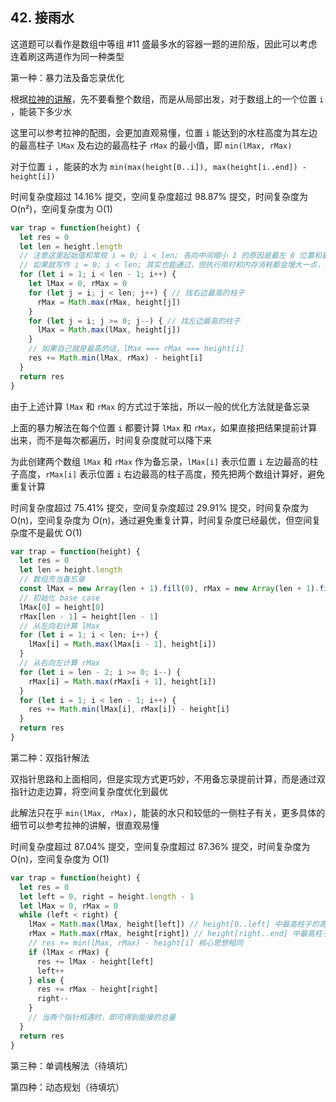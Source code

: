 ## 42. 接雨水

这道题可以看作是数组中等组 #11 盛最多水的容器一题的进阶版，因此可以考虑连着刷这两道作为同一种类型

第一种：暴力法及备忘录优化

根据[拉神的讲解](https://labuladong.gitee.io/algo/4/33/128/)，先不要看整个数组，而是从局部出发，对于数组上的一个位置 `i` ，能装下多少水

这里可以参考拉神的配图，会更加直观易懂，位置 `i` 能达到的水柱高度为其左边的最高柱子 `lMax` 及右边的最高柱子 `rMax` 的最小值，即 `min(lMax, rMax)`

对于位置 `i` ，能装的水为 `min(max(height[0..i]), max(height[i..end]) - height[i])`

时间复杂度超过 14.16% 提交，空间复杂度超过 98.87% 提交，时间复杂度为 O(n²)，空间复杂度为 O(1)

```js
var trap = function(height) {
  let res = 0
  let len = height.length
  // 注意这里起始值和常规 i = 0; i < len; 各向中间缩小 1 的原因是最左 0 位置和最右 len - 1 位置上的柱子都是边界，不可能接雨水
  // 如果就写作 i = 0; i < len; 其实也能通过，但执行用时和内存消耗都会增大一点，时间复杂度和空间复杂度都会比如下性能更差一点
  for (let i = 1; i < len - 1; i++) {
    let lMax = 0, rMax = 0
    for (let j = i; j < len; j++) { // 找右边最高的柱子
      rMax = Math.max(rMax, height[j])
    }
    for (let j = i; j >= 0; j--) { // 找左边最高的柱子
      lMax = Math.max(lMax, height[j])
    }
    // 如果自己就是最高的话，lMax === rMax === height[i]
    res += Math.min(lMax, rMax) - height[i]
  }
  return res
}
```

由于上述计算 `lMax` 和 `rMax` 的方式过于笨拙，所以一般的优化方法就是备忘录

上面的暴力解法在每个位置 `i` 都要计算 `lMax` 和 `rMax`，如果直接把结果提前计算出来，而不是每次都遍历，时间复杂度就可以降下来

为此创建两个数组 `lMax` 和 `rMax` 作为备忘录，`lMax[i]` 表示位置 `i` 左边最高的柱子高度，`rMax[i]` 表示位置 `i` 右边最高的柱子高度，预先把两个数组计算好，避免重复计算

时间复杂度超过 75.41% 提交，空间复杂度超过 29.91% 提交，时间复杂度为 O(n)，空间复杂度为 O(n)，通过避免重复计算，时间复杂度已经最优，但空间复杂度不是最优 O(1)

```js
var trap = function(height) {
  let res = 0
  let len = height.length
  // 数组充当备忘录
  const lMax = new Array(len + 1).fill(0), rMax = new Array(len + 1).fill(0)
  // 初始化 base case
  lMax[0] = height[0]
  rMax[len - 1] = height[len - 1]
  // 从左向右计算 lMax
  for (let i = 1; i < len; i++) {
    lMax[i] = Math.max(lMax[i - 1], height[i])
  }
  // 从右向左计算 rMax
  for (let i = len - 2; i >= 0; i--) {
    rMax[i] = Math.max(rMax[i + 1], height[i])
  }
  for (let i = 1; i < len - 1; i++) {
    res += Math.min(lMax[i], rMax[i]) - height[i]
  }
  return res
}
```

第二种：双指针解法

双指针思路和上面相同，但是实现方式更巧妙，不用备忘录提前计算，而是通过双指针边走边算，将空间复杂度优化到最优

此解法只在乎 `min(lMax, rMax)`，能装的水只和较低的一侧柱子有关，更多具体的细节可以参考拉神的讲解，很直观易懂

时间复杂度超过 87.04% 提交，空间复杂度超过 87.36% 提交，时间复杂度为 O(n)，空间复杂度为 O(1)

```js
var trap = function(height) {
  let res = 0
  let left = 0, right = height.length - 1
  let lMax = 0, rMax = 0
  while (left < right) {
    lMax = Math.max(lMax, height[left]) // height[0..left] 中最高柱子的高度
    rMax = Math.max(rMax, height[right]) // height[right..end] 中最高柱子的高度
    // res += min(lMax, rMax) - height[i] 核心思想相同
    if (lMax < rMax) {
      res += lMax - height[left]
      left++
    } else {
      res += rMax - height[right]
      right--
    }
    // 当两个指针相遇时，即可得到能接的总量
  }
  return res
}
```

第三种：单调栈解法（待填坑）

第四种：动态规划（待填坑）